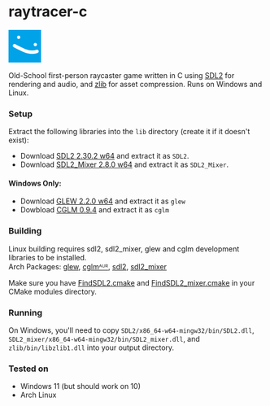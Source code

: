 # raytracer-c

![](Assets/actor/BLOB2.png)

Old-School first-person raycaster game written in C using [SDL2](https://www.libsdl.org/) for rendering and audio, and [zlib](https://www.zlib.net/) for asset compression.
Runs on Windows and Linux.

### Setup
Extract the following libraries into the `lib` directory (create it if it doesn't exist):
- Download [SDL2 2.30.2 w64](https://github.com/libsdl-org/SDL/releases/download/release-2.30.2/SDL2-devel-2.30.2-mingw.zip)
and extract it as `SDL2`.
- Download [SDL2_Mixer 2.8.0 w64](https://github.com/libsdl-org/SDL_mixer/releases/download/release-2.8.0/SDL2_mixer-devel-2.8.0-mingw.zip) 
and extract it as `SDL2_Mixer`.
#### Windows Only:
- Download [GLEW 2.2.0 w64](https://github.com/nigels-com/glew/releases/download/glew-2.2.0/glew-2.2.0-win32.zip) and extract it as `glew`
- Dowbload [CGLM 0.9.4](https://github.com/recp/cglm/archive/refs/tags/v0.9.4.zip) and extract it as `cglm`

### Building
Linux building requires sdl2, sdl2_mixer, glew and cglm development libraries to be installed.<br />
Arch Packages:
[glew](https://archlinux.org/packages/extra/x86_64/glew/),
[cglmᴬᵁᴿ](https://aur.archlinux.org/packages/cglm),
[sdl2](https://archlinux.org/packages/extra/x86_64/sdl2/),
[sdl2_mixer](https://archlinux.org/packages/extra/x86_64/sdl2_mixer/)

Make sure you have [FindSDL2.cmake](https://github.com/tcbrindle/sdl2-cmake-scripts/blob/master/FindSDL2.cmake) and [FindSDL2_mixer.cmake](https://github.com/tcbrindle/sdl2-cmake-scripts/blob/master/FindSDL2_mixer.cmake) in your CMake modules directory.

### Running
On Windows, you'll need to copy `SDL2/x86_64-w64-mingw32/bin/SDL2.dll`, `SDL2_mixer/x86_64-w64-mingw32/bin/SDL2_mixer.dll`, and `zlib/bin/libzlib1.dll` into your output directory.

### Tested on
- Windows 11 (but should work on 10)
- Arch Linux